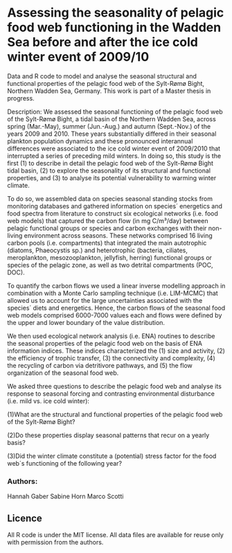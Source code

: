 # Assessing the seasonality of pelagic food web functioning in the Wadden Sea before and after the ice cold winter event of 2009/10
Data and R code to model and analyse the seasonal structural and functional properties of the pelagic food web of the Sylt-Rømø Bight, Northern Wadden Sea, Germany. 
This work is part of a Master thesis in progress.

Description: We assessed the seasonal functioning of the pelagic food web of the Sylt-Rømø Bight, a tidal basin of the Northern Wadden Sea, 
across spring (Mar.-May), summer (Jun.-Aug.) and autumn (Sept.-Nov.) of the years 2009 and 2010. These years substantially differed in their 
seasonal plankton population dynamics and these pronounced interannual differences were associated to the ice cold winter event of 2009/2010 
that interrupted a series of preceding mild winters. In doing so, this study is the first (1) to describe in detail the pelagic food web of 
the Sylt-Rømø Bight tidal basin, (2) to explore the seasonality of its structural and functional properties, and (3) to analyse its potential 
vulnerability to warming winter climate. 

To do so, we assembled data on species seasonal standing stocks from monitoring databases and gathered information on species´ energetics and 
food spectra from literature to construct six ecological networks (i.e. food web models) that captured the carbon flow (in mg C/m³/day) between 
pelagic functional groups or species and carbon exchanges with their non-living environment across seasons. These networks comprised 16 living 
carbon pools (i.e. compartments) that integrated the main autotrophic (diatoms, Phaeocystis sp.) and heterotrophic (bacteria, ciliates, meroplankton, 
mesozooplankton, jellyfish, herring) functional groups or species of the pelagic zone, as well as two detrital compartments (POC, DOC). 

To quantify the carbon flows we used a linear inverse modelling approach in combination with a Monte Carlo sampling technique (i.e. LIM-MCMC) that 
allowed us to account for the large uncertainties associated with the species´ diets and energetics. Hence, the carbon flows of the seasonal food web 
models comprised 6000-7000 values each and flows were defined by the upper and lower boundary of the value distribution. 

We then used ecological network 
analysis (i.e. ENA) routines to describe the seasonal properties of the pelagic food web on the basis of ENA information indices. These indices characterized the (1) size and activity, (2) the efficiency of trophic transfer, (3) the connectivity and complexity, (4) the recycling of carbon via detritivore pathways, and (5) the flow organization of the seasonal food web.

We asked three questions to describe the pelagic food web and analyse its response to seasonal forcing and contrasting environmental disturbance 
(i.e. mild vs. ice cold winter):

(1)What are the structural and functional properties of the pelagic food web of the Sylt-Rømø Bight?

(2)Do these properties display seasonal patterns that recur on a yearly basis? 

(3)Did the winter climate constitute a (potential) stress factor for the food web´s functioning of the following year?
 

### Authors:
Hannah Gaber
Sabine Horn
Marco Scotti

## Licence
All R code is under the MIT license.
All data files are available for reuse only with permission from the authors.

